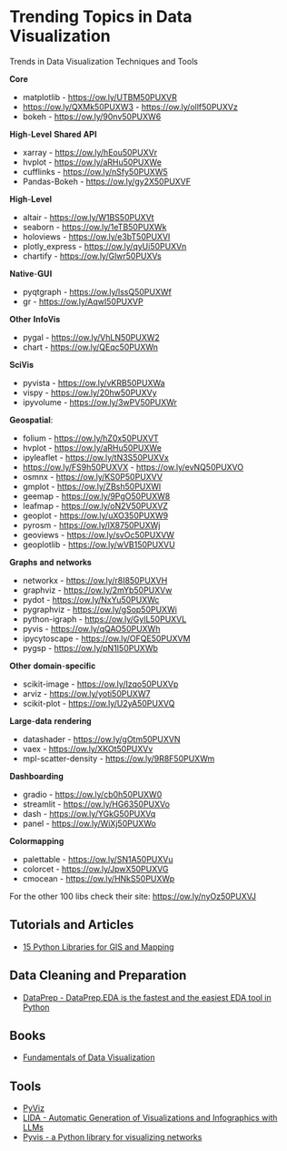 # Trending Topics in Data Visualization

Trends in Data Visualization Techniques and Tools 

𝐂𝐨𝐫𝐞
- matplotlib - https://ow.ly/UTBM50PUXVR
- https://ow.ly/QXMk50PUXW3 - https://ow.ly/ollf50PUXVz
- bokeh - https://ow.ly/90nv50PUXW6

𝐇𝐢𝐠𝐡-𝐋𝐞𝐯𝐞𝐥 𝐒𝐡𝐚𝐫𝐞𝐝 𝐀𝐏𝐈
- xarray - https://ow.ly/hEou50PUXVr
- hvplot - https://ow.ly/aRHu50PUXWe
- cufflinks - https://ow.ly/nSfy50PUXW5
- Pandas-Bokeh - https://ow.ly/gy2X50PUXVF

𝐇𝐢𝐠𝐡-𝐋𝐞𝐯𝐞𝐥
- altair - https://ow.ly/W1BS50PUXVt
- seaborn - https://ow.ly/1eTB50PUXWk
- holoviews - https://ow.ly/e3bT50PUXVI
- plotly_express - https://ow.ly/qyUi50PUXVn
- chartify - https://ow.ly/Glwr50PUXVs

𝐍𝐚𝐭𝐢𝐯𝐞-𝐆𝐔𝐈
- pyqtgraph - https://ow.ly/lssQ50PUXWf
- gr - https://ow.ly/AqwI50PUXVP

𝐎𝐭𝐡𝐞𝐫 𝐈𝐧𝐟𝐨𝐕𝐢𝐬
- pygal - https://ow.ly/VhLN50PUXW2
- chart - https://ow.ly/QEqc50PUXWn

𝐒𝐜𝐢𝐕𝐢𝐬
- pyvista - https://ow.ly/vKRB50PUXWa
- vispy - https://ow.ly/20hw50PUXVy
- ipyvolume - https://ow.ly/3wPV50PUXWr

𝐆𝐞𝐨𝐬𝐩𝐚𝐭𝐢𝐚𝐥:
- folium - https://ow.ly/hZ0x50PUXVT
- hvplot - https://ow.ly/aRHu50PUXWe
- ipyleaflet - https://ow.ly/tN3S50PUXVx
- https://ow.ly/FS9h50PUXVX - https://ow.ly/evNQ50PUXVO
- osmnx - https://ow.ly/KS0P50PUXVV
- gmplot - https://ow.ly/ZBsh50PUXWl
- geemap - https://ow.ly/9PgO50PUXW8
- leafmap - https://ow.ly/oN2V50PUXVZ
- geoplot - https://ow.ly/uXO350PUXW9
- pyrosm - https://ow.ly/lX8750PUXWj
- geoviews - https://ow.ly/svOc50PUXVW
- geoplotlib - https://ow.ly/wVB150PUXVU

𝐆𝐫𝐚𝐩𝐡𝐬 𝐚𝐧𝐝 𝐧𝐞𝐭𝐰𝐨𝐫𝐤𝐬
- networkx - https://ow.ly/r8I850PUXVH
- graphviz - https://ow.ly/2mYb50PUXVw
- pydot - https://ow.ly/NxYu50PUXWc
- pygraphviz - https://ow.ly/gSop50PUXWi
- python-igraph - https://ow.ly/GylL50PUXVL
- pyvis - https://ow.ly/qQAO50PUXWh
- ipycytoscape - https://ow.ly/OFQE50PUXVM
- pygsp - https://ow.ly/pN1I50PUXWb

𝐎𝐭𝐡𝐞𝐫 𝐝𝐨𝐦𝐚𝐢𝐧-𝐬𝐩𝐞𝐜𝐢𝐟𝐢𝐜
- scikit-image - https://ow.ly/Izqo50PUXVp
- arviz - https://ow.ly/yoti50PUXW7
- scikit-plot - https://ow.ly/U2yA50PUXVQ

𝐋𝐚𝐫𝐠𝐞-𝐝𝐚𝐭𝐚 𝐫𝐞𝐧𝐝𝐞𝐫𝐢𝐧𝐠
- datashader - https://ow.ly/gOtm50PUXVN
- vaex - https://ow.ly/XKOt50PUXVv
- mpl-scatter-density - https://ow.ly/9R8F50PUXWm

𝐃𝐚𝐬𝐡𝐛𝐨𝐚𝐫𝐝𝐢𝐧𝐠
- gradio - https://ow.ly/cb0h50PUXW0
- streamlit - https://ow.ly/HG6350PUXVo
- dash - https://ow.ly/YGkG50PUXVq
- panel - https://ow.ly/WiXj50PUXWo

𝐂𝐨𝐥𝐨𝐫𝐦𝐚𝐩𝐩𝐢𝐧𝐠
- palettable - https://ow.ly/SN1A50PUXVu
- colorcet - https://ow.ly/JpwX50PUXVG
- cmocean - https://ow.ly/HNkS50PUXWp

For the other 100 libs check their site: https://ow.ly/nyOz50PUXVJ

## Tutorials and Articles

- [15 Python Libraries for GIS and Mapping](https://gisgeography.com/python-libraries-gis-mapping/)


## Data Cleaning and Preparation

- [DataPrep - DataPrep.EDA is the fastest and the easiest EDA tool in Python](https://dataprep.ai/)


## Books

- [Fundamentals of Data Visualization](https://clauswilke.com/dataviz/)

## Tools

- [PyViz](https://pyviz.org/index.html#)
- [LIDA - Automatic Generation of Visualizations and Infographics with LLMs](https://microsoft.github.io/lida/)
- [Pyvis - a Python library for visualizing networks](https://github.com/WestHealth/pyvis)
